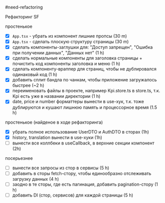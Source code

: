 #need-refactoring 

Рефакторинг SF

простенькое
- [x] `App.tsx` - убрать из компонент лишние пропсы (30 m)
- [x] `App.tsx` - сделать плоскую структуру страницы (30 m)
- [x] сделать компоненты-заглушки для: "Доступ запрещен", "Ошибка при получении данных", "Данных нет" (1 h)
- [x] сделать нормальные компоненты для заголовка страницы + почистить код компоненты заголовка и меню (1 h)
- [x] сделать компоненту-враппер для страниц, чтобы не дублировался одинаковый код (1 h)
- [x] добавить сплит бандла по чанкам, чтобы приложение загружалось быстрее (~2 h)
- [x] переименовать файлы в проекте, например Kpi.store.ts в store.ts, т.к. Kpi есть уже в названии директории (1 h)
- [x] date, price и number форматтеры вынести в use-хук, т.к. тоже дублируются и кушают лишнюю память и процессорное время (1.5 h)

простенькое (найденое в ходе рефакторинга)
- [x] убрать полное использование UserDTO и AuthDTO в сторах (1h)
- [x] history, translation вынести в use-хуки (1h)
- [ ] вынести все коллбеки в useCallback, в верхние секции компонент (2h)

посерьезнее
- [ ] вынести все запросы из стор в сервисы (5 h)
- [ ] добавить в сторы fetch-стору, чтобы единообразно отслеживать загрузку данных (4 h)
- [ ] заодно в те сторы, где есть пагинация, добавить pagination-стору (1 h)
- [ ] добавить DI (стор, сервисов) для каждой страницы (5 h)
